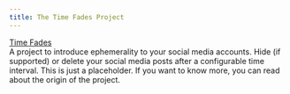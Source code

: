 ```yaml
---
title: The Time Fades Project
---
```


<div class="pure-g">
  <div class="banner-header pure-u-1">
    <a href="/">Time Fades</a>
  </div>
</div>

<div class="pure-g">
  <div class="banner-quote pure-u-1">
    A project to introduce ephemerality to your social media accounts. Hide (if supported) or delete your 
    social media posts after a configurable time interval. This is just a placeholder. 
    If you want to know more, you can read about the origin of the project.<br>
  </div>
</div>

<div class="pure-g">
  <div class="navigation-lower pure-u-1">
    <div class="pure-menu pure-menu-horizontal">
      <ul class="pure-menu-list">
        <!-- no menu items for now -->
      </ul>
    </div>
  </div>
</div>


<div class="pure-g">
  <div class="project-links pure-u-3-5 offset-1-5 offset-md-0 pure-u-md-1">
    <!--a href="https://forche.wordpress.com/"><span class="socicon socicon-wordpress"></span></a--> 
  </div>
</div>
